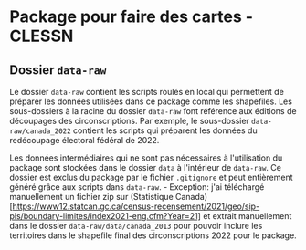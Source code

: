 # Package pour faire des cartes - CLESSN



## Dossier `data-raw`
Le dossier `data-raw` contient les scripts roulés en local qui permettent de préparer les données utilisées dans ce package comme les shapefiles. Les sous-dossiers à la racine du dossier `data-raw` font référence aux éditions de découpages des circonscriptions. Par exemple, le sous-dossier `data-raw/canada_2022` contient les scripts qui préparent les données du redécoupage électoral fédéral de 2022.

Les données intermédiaires qui ne sont pas nécessaires à l'utilisation du package sont stockées dans le dossier `data` à l'intérieur de `data-raw`. Ce dossier est exclus du package par le fichier `.gitignore` et peut entièrement généré grâce aux scripts dans `data-raw`.
    - Exception: j'ai téléchargé manuellement un fichier zip sur (Statistique Canada)[https://www12.statcan.gc.ca/census-recensement/2021/geo/sip-pis/boundary-limites/index2021-eng.cfm?Year=21] et extrait manuellement dans le dossier `data-raw/data/canada_2013` pour pouvoir inclure les territoires dans le shapefile final des circonscriptions 2022 pour le package.


